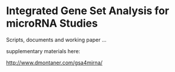 Integrated Gene Set Analysis for microRNA Studies
=================================================

Scripts, documents and working paper ...

supplementary materials here:

http://www.dmontaner.com/gsa4mirna/
